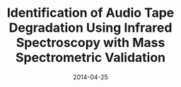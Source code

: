 ---
title: "Identification of Audio Tape Degradation Using Infrared Spectroscopy with Mass Spectrometric Validation"
collection: talks
type: "Oral presentation"
permalink: /talks/2014-04-25-DiscoveryDay-1
venue: "Discovery Day, University of South Carolina"
date: 2014-04-25
location: "Columbia, SC, USA"
---